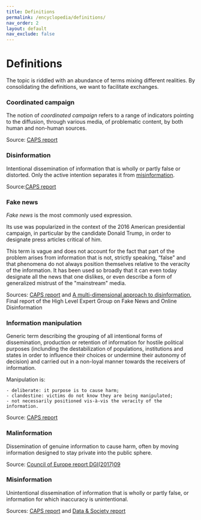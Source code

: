 ```yaml
---
title: Definitions
permalink: /encyclopedia/definitions/
nav_order: 2
layout: default
nav_exclude: false
---
```


# Definitions

The topic is riddled with an abundance of terms mixing different realities. By consolidating the definitions, we want to facilitate exchanges.

### Coordinated campaign

The notion of _coordinated campaign_ refers to a range of indicators pointing to the diffusion, through various media, of problematic content, by both human and non-human sources.

Source: [CAPS report](https://www.diplomatie.gouv.fr/IMG/pdf/information_manipulation_rvb_cle838736.pdf)

### Disinformation

Intentional dissemination of information that is wholly or partly false or distorted.
Only the active intention separates it from [misinformation](#Misinformation).

Source:[CAPS report](https://www.diplomatie.gouv.fr/IMG/pdf/information_manipulation_rvb_cle838736.pdf)

### Fake news

_Fake news_ is the most commonly used expression.

Its use was popularized in the context of the 2016 American presidential campaign, in particular by the candidate Donald Trump, in order to designate press articles critical of him.

This term is vague and does not account for the fact that part of the problem arises from information that is not, strictly speaking, “false" and that phenomena do not always position themselves relative to the veracity of the information.
It has been used so broadly that it can even today designate all the news that one dislikes, or even describe a form of generalized mistrust of the "mainstream" media.

Sources: [CAPS report](https://www.diplomatie.gouv.fr/IMG/pdf/information_manipulation_rvb_cle838736.pdf) and [A multi-dimensional approach to disinformation](https://ec.europa.eu/digital-single-market/en/news/final-report-high-level-expert-group-fake-news-and-online-disinformation), Final report of the High Level Expert Group on Fake News and Online Disinformation

### Information manipulation

Generic term describing the grouping of all intentional forms of dissemination, production or retention of information for hostile political purposes (inclunding the destabilization of populations, institutions and states in order to influence their choices or undermine their autonomy of decision) and carried out in a non-loyal manner towards the receivers of information.

Manipulation is:

    - deliberate: it purpose is to cause harm;
    - clandestine: victims do not know they are being manipulated;
    - not necessarily positioned vis-à-vis the veracity of the information.

Source: [CAPS report](https://www.diplomatie.gouv.fr/IMG/pdf/information_manipulation_rvb_cle838736.pdf)

### Malinformation

Dissemination of genuine information to cause harm, often by moving information designed to stay private into the public sphere.

Source: [Council of Europe report DGI(2017)09](https://rm.coe.int/information-disorder-report-november-2017/1680764666)

### Misinformation

Unintentional dissemination of information that is wholly or partly false, or information for which inaccuracy is unintentional.

Sources: [CAPS report](https://www.diplomatie.gouv.fr/fr/politique-etrangere-de-la-france/manipulations-de-l-information/rapport-conjoint-caps-irsem-les-manipulations-de-l-information-un-defi-pour-nos/) and [Data & Society report](https://datasociety.net/pubs/oh/DataAndSociety_LexiconofLies.pdf)

